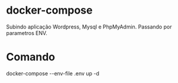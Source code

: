 # docker-compose
Subindo aplicação Wordpress, Mysql e PhpMyAdmin. 
Passando por parametros ENV.

# Comando
docker-compose --env-file .env up -d


